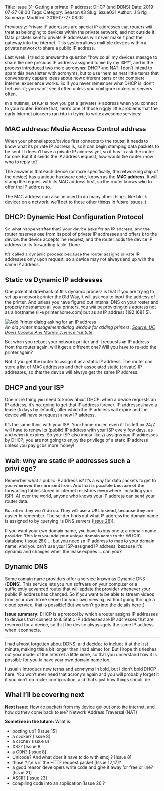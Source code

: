 Title: Issue 31: Getting a private IP address: DHCP (and DDNS)
Date: 2019-07-27 08:00
Tags: 
Category: Season 03
Slug: issue031
Author: J S Ng
Summary: 
Modified: 2019-07-27 08:00

Previously: Private IP addresses are special IP addresses that routers will treat as belonging to devices within the private network, and not outside it. Data packets sent to private IP addresses will never make it past the gateway into the internet. This system allows multiple devices within a private network to share a public IP address.

Last week, I tried to answer the question "how do all my devices manage to share the one precious IP address assigned to me by my ISP?", and in the process introduced two more acronyms: DHCP and NAT. I don’t intend to spam this newsletter with acronyms, but to use them as neat little terms that conveniently capture ideas about how different parts of the complete Internet experience works. So if you never remember what DHCP is, don’t fret over it; you won’t see it often unless you configure routers or servers often.

In a nutshell, DHCP is how you get a (private) IP address when you connect to your router. Before that, here’s one of those niggly little problems that the early Internet pioneers ran into in trying to write awesome services:

## MAC address: Media Access Control address

When your phone/laptop/device first connects to the router, it needs to know what its private IP address is, so it can begin stamping data packets to be sent. It doesn’t have a private IP address yet, so it has to ask the router for one. But if it sends the IP address request, how would the router know who to reply to?

The answer is that each device (or more specifically, the networking chip of the device) has a unique hardware code, known as the **MAC address**. It will stamp the request with its MAC address first, so the router knows who to offer the IP address to.

The MAC address can also be used to do many other things, like block devices on a network; we’ll get to those other things in future issues ;)

## DHCP: Dynamic Host Configuration Protocol

So what happens after that? your device asks for an IP address, and the router reserves one from its pool of private IP addresses and offers it to the device. the device accepts the request, and the router adds the device IP address to its forwarding table. Done.

It’s called a dynamic process because the router assigns private IP addresses only upon request, so a device may not always end up with the same IP address.

## Static vs Dynamic IP addresses

One potential drawback of this dynamic process is that if you are trying to set up a network printer the Old Way, it will ask you to input the address of the printer. And unless you have figured out internal DNS on your router and properly hostnamed all your printers, you will be providing this address not as a hostname (like printer.home.com) but as an IP address (192.168.1.5).


![Add Printer dialog asking for an IP address]({attach}/season03/issue031/issue031_01.gif)  
*An old printer management dialog window for adding printers. [Source: UC Davis Coastal And Marine Science Institute](https://marinescience.ucdavis.edu/bml/facilities/it/instructions/mac-how-add-network-printer-ip-address)*    


But when you reboot your network printer and it requests an IP address from the router again, will it get a different one? Will you have to re-add the printer again?

Not if you get the router to assign it as a static IP address. The router can store a list of MAC addresses and their associated static (private) IP addresses, so that the device will always get the same IP address.

## DHCP and your ISP

One more thing you need to know about DHCP: when a device requests an IP address, it’s not going to get that IP address forever. IP addresses have a lease (5 days by default), after which the IP address will expire and the device will have to request a new IP address.

It’s the same thing with your ISP. Your home router, even if it is left on 24/7, will have to renew its (public) IP address with your ISP every few days, as and when it expires. So your ISP also (most likely) assigns you IP addresses by DHCP; you are not going to enjoy the privilege of a static IP address unless you pay gobs more money!

## Wait: why are static IP addresses such a privilege?

Remember what a public IP address is? It’s a way for data packets to get to you wherever they are sent from. And that is possible because of the forwarding tables stored in Internet registries everywhere (including your ISP). All over the world, anyone who knows your IP address can send your router data.

But often they won’t do so. They will use a URL instead, because they are easier to remember.  The sender finds out what IP address the domain name is assigned to by querying its DNS servers ([Issue 28]({filename}/season03/issue028/issue028.md))).

If you want your own domain name, you have to buy one at a domain name provider. This lets you add your unique domain name to the WHOIS database ([Issue 28]({filename}/season03/issue028/issue028.md))) … but you need an IP address to map to your domain name. And you can’t use your ISP-assigned IP address, because it’s dynamic and changes when the lease expires … can you?

## Dynamic DNS

Some domain name providers offer a service known as Dynamic DNS (**DDNS**). This service lets you run software on your computer or a sufficiently advanced router that will update the provider whenever your public IP address has changed. So if you want to be able to stream videos from your own home server for your own viewing, without going through a cloud service, that is possible! But we won’t go into the details here ;)

**Issue summary:** DHCP is a protocol by which a router assigns IP addresses to devices that connect to it. Static IP addresses are IP addresses that are reserved for a device, so that the device always gets the same IP address when it connects.

-----

I had almost forgotten about DDNS, and decided to include it at the last minute, making this a bit longer than I had aimed for. But I hope this fleshes out your model of the Internet a little more, so that you understand how it is possible for you to have your own domain name too.

I usually introduce new terms and acronyms in bold, but I didn’t bold DHCP here. You won’t ever need that acronym again and you will probably forget it if you don’t do router configuration, and that’s just how things should be.

## What I’ll be covering next

**Next issue:** How do packets from my device get out onto the internet, and how do they come back to me? Network Address Traversal (NAT)

**Sometime in the future:** What is:

- booting up? [Issue 15]
- a cookie? [Issue 8]
- a cache? [Issue 8]
- XSS? [Issue 8]
- a CDN? [Issue 8]
- Unicode? And what does it have to do with emoji? [Issue 8]
- those '\r\n's in the HTTP request packet [Issue 12,17]?
- a good reason developers write code and give it away for free online? [Issue 21]
- ASCII? [Issue 23]
- compiling code into an application [Issue 26]?
